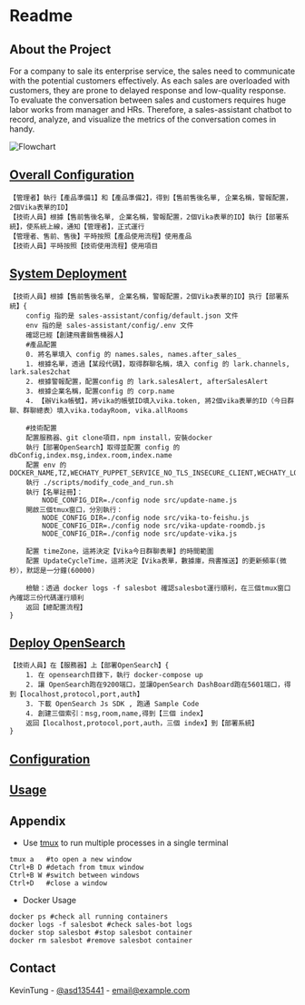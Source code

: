 # Readme


## About the Project 
For a company to sale its enterprise service, the sales need to communicate with the potential customers effectively.  As each sales are overloaded with customers, they are prone to delayed response and low-quality response.  To evaluate the conversation between sales and customers requires huge labor works from manager and HRs.  Therefore, a sales-assistant chatbot to record, analyze, and visualize the metrics of the conversation comes in handy. 

![Flowchart](https://github.com/KevinTung/sales-assistant/blob/main/assets/Flowchart.jpg)

## [Overall Configuration](https://k0auuqcihb.feishu.cn/docs/doccnKLFrlLJ7kcJIZHDdUhhWGx#GOFlKz)
```
【管理者】執行【產品準備1】和【產品準備2】，得到【售前售後名單, 企業名稱，警報配置，2個Vika表單的ID】
【技術人員】根據【售前售後名單, 企業名稱，警報配置，2個Vika表單的ID】執行【部署系統】，使系統上線，通知【管理者】，正式運行
【管理者、售前、售後】平時按照【產品使用流程】使用產品
【技術人員】平時按照【技術使用流程】使用項目
```
## [System Deployment](https://k0auuqcihb.feishu.cn/docs/doccnKLFrlLJ7kcJIZHDdUhhWGx#GeHWT6)
```
【技術人員】根據【售前售後名單, 企業名稱，警報配置，2個Vika表單的ID】执行【部署系統】{
    config 指的是 sales-assistant/config/default.json 文件
    env 指的是 sales-assistant/config/.env 文件
    確認已經【創建飛書銷售機器人】
    #產品配置
    0. 將名單填入 config 的 names.sales, names.after_sales_
    1. 根據名單，透過【某段代碼】，取得群聊名稱，填入 config 的 lark.channels, lark.sales2chat
    2. 根據警報配置，配置config 的 lark.salesAlert, afterSalesAlert
    3. 根據企業名稱，配置config 的 corp.name
    4. 【辦Vika帳號】，將vika的帳號ID填入vika.token, 將2個vika表單的ID（今日群聊、群聊總表）填入vika.todayRoom, vika.allRooms
    
    #技術配置
    配置服務器、git clone項目，npm install，安裝docker
    執行【部署OpenSearch】取得並配置 config 的 dbConfig,index.msg,index.room,index.name
    配置 env 的 DOCKER_NAME,TZ,WECHATY_PUPPET_SERVICE_NO_TLS_INSECURE_CLIENT,WECHATY_LOG,WECHATY_PUPPET,WECHATY_PUPPET_SERVICE_TOKEN
    執行 ./scripts/modify_code_and_run.sh
    執行【名單註冊】：
        NODE_CONFIG_DIR=./config node src/update-name.js
    開啟三個tmux窗口，分別執行：
        NODE_CONFIG_DIR=./config node src/vika-to-feishu.js 
        NODE_CONFIG_DIR=./config node src/vika-update-roomdb.js
        NODE_CONFIG_DIR=./config node src/update-vika.js
 
    配置 timeZone，這將決定【Vika今日群聊表單】的時間範圍
    配置 UpdateCycleTime，這將決定【Vika表單，數據庫，飛書推送】的更新頻率(微秒），默認是一分鐘(60000)
    
    檢驗：透過 docker logs -f salesbot 確認salesbot運行順利，在三個tmux窗口內確認三份代碼運行順利
    返回【總配置流程】
}
```

## [Deploy OpenSearch](https://k0auuqcihb.feishu.cn/docs/doccnKLFrlLJ7kcJIZHDdUhhWGx#Coq5ne)
```
【技術人員】在【服務器】上【部署OpenSearch】{
    1. 在 opensearch目錄下，執行 docker-compose up 
    2. 讓 OpenSearch跑在9200端口，並讓OpenSearch DashBoard跑在5601端口，得到【localhost,protocol,port,auth】
    3. 下載 OpenSearch Js SDK , 跑通 Sample Code
    4. 創建三個索引：msg,room,name,得到【三個 index】
    返回【localhost,protocol,port,auth，三個 index】到【部署系統】
}
```


## [Configuration](https://k0auuqcihb.feishu.cn/docs/doccnKLFrlLJ7kcJIZHDdUhhWGx#WW8HVI) 

## [Usage](https://k0auuqcihb.feishu.cn/docs/doccnKLFrlLJ7kcJIZHDdUhhWGx#7D4yYM) 

## Appendix
- Use [tmux](https://tmuxcheatsheet.com/) to run multiple processes in a single terminal

```
tmux a   #to open a new window
Ctrl+B D #detach from tmux window
Ctrl+B W #switch between windows
Ctrl+D   #close a window
```
- Docker Usage
```
docker ps #check all running containers
docker logs -f salesbot #check sales-bot logs
docker stop salesbot #stop salesbot container
docker rm salesbot #remove salesbot container
```

## Contact 
KevinTung - [@asd135441](https://twitter.com/asd135541) - email@example.com


